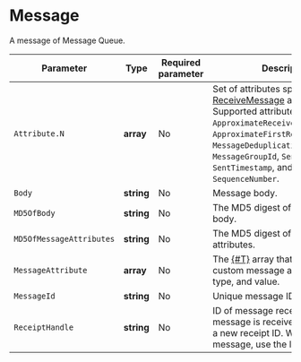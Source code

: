 # Message

A message of Message Queue.

| Parameter | Type | Required parameter | Description |
| ----- | ----- | ----- | ----- |
| `Attribute.N` | **array** | No | Set of attributes specified in the [ReceiveMessage](../message/ReceiveMessage.md) action. Supported attributes: `ApproximateReceiveCount`, `ApproximateFirstReceiveTimestamp`, `MessageDeduplicationId`, `MessageGroupId`, `SenderId`, `SentTimestamp`, and `SequenceNumber`. |
| `Body` | **string** | No | Message body. |
| `MD5OfBody` | **string** | No | The MD5 digest of the message body. |
| `MD5OfMessageAttributes` | **string** | No | The MD5 digest of message attributes. |
| `MessageAttribute` | **array** | No | The [{#T}](MessageAttributeValue.md) array that contains your custom message attributes: name, type, and value. |
| `MessageId` | **string** | No | Unique message ID. |
| `ReceiptHandle` | **string** | No | ID of message receipt. Each time a message is received, it is assigned a new receipt ID. When deleting a message, use the latest receipt ID. |

